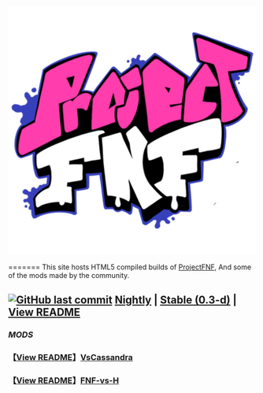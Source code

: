 ![KadeEngineLogo](https://github.com/Derpy-Jacob-903/projectfnfweb/blob/main/pp.png?raw=true)

=======
This site hosts HTML5 compiled builds of [ProjectFNF](https://github.com/aflacc/ProjectFNF), And some of the mods made by the community.
## [![GitHub last commit](https://img.shields.io/github/last-commit/Derpy-Jacob-903/projectfnfweb)](https://github.com/Derpy-Jacob-903/projectfnfweb) [Nightly](nightly/) | [Stable (0.3-d)](stable/) | [View README](https://github.com/aflacc/ProjectFNF/blob/master/README.md)
### *MODS*
### 【[View README](https://github.com/MagnusStrom/VsCassandra/blob/master/README.md)】[VsCassandra](https://derpy-jacob-903.github.io/projectfnfweb/VsCassandra/)
### 【[View README](https://github.com/Funkin-VS-H/FNF-vs-H/blob/master/README.md)】[FNF-vs-H](https://derpy-jacob-903.github.io/projectfnfweb/FNF-vs-H/)
